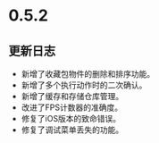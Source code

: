 # 0.5.2

## 更新日志

- 新增了收藏包物件的删除和排序功能。
- 新增了多个执行动作时的二次确认。
- 新增了缓存和存储仓库管理。
- 改进了FPS计数器的准确度。
- 修复了iOS版本的致命错误。
- 修复了调试菜单丢失的功能。
